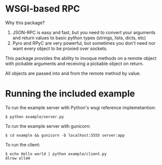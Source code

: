 # WSGI-based RPC

Why this package?

1. JSON-RPC is easy and fast, but you need to convert your arguments and return values to basic python types (strings, lists, dicts, etc)
1. Pyro and RPyC are very powerful, but sometimes you don't need nor want every object to be proxied over sockets.

This package provides the ability to invoque methods on a remote object with pickable arguments and receiving a pickable object on return.

All objects are passed into and from the remote method by value.


# Running the included example

To run the example server with Python's wsgi reference implemetantion:

    $ python example/server.py


To run the example server with gunicorn:

    $ cd example && gunicorn -b localhost:5555 server:app


To run the client:

    
    $ echo Hello world | python example/client.py
    dlrow olleH